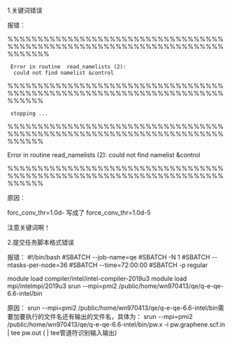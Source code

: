 1.关键词错误

报错：


%%%%%%%%%%%%%%%%%%%%%%%%%%%%%%%%%%%%%%%%%%%%%%%%%%%%%%%%%%%%%%%%%%%%%%%%%%%%%%%
     
     Error in routine  read_namelists (2):
      could not find namelist &control
      
 %%%%%%%%%%%%%%%%%%%%%%%%%%%%%%%%%%%%%%%%%%%%%%%%%%%%%%%%%%%%%%%%%%%%%%%%%%%%%%


     stopping ...

 %%%%%%%%%%%%%%%%%%%%%%%%%%%%%%%%%%%%%%%%%%%%%%%%%%%%%%%%%%%%%%%%%%%%%%%%%%%%%%
   
   Error in routine  read_namelists (2):
    could not find namelist &control
      
 %%%%%%%%%%%%%%%%%%%%%%%%%%%%%%%%%%%%%%%%%%%%%%%%%%%%%%%%%%%%%%%%%%%%%%%%%%%%%%
 
 原因：
 
 forc_conv_thr=1.0d-
 写成了 
 force_conv_thr=1.0d-5
 
 注意关键词啊！
 
 2.提交任务脚本格式错误
 
 报错：
 #!/bin/bash
#SBATCH --job-name=qe
#SBATCH -N 1
#SBATCH --ntasks-per-node=36
#SBATCH --time=72:00:00
#SBATCH -p regular

module load compiler/intel/intel-compiler-2019u3
module load mpi/intelmpi/2019u3
srun --mpi=pmi2 /public/home/wn970413/qe/q-e-qe-6.6-intel/bin
 
 原因：
 srun --mpi=pmi2 /public/home/wn970413/qe/q-e-qe-6.6-intel/bin需要加要执行的文件名还有输出的文件名，具体为：
 srun --mpi=pmi2 /public/home/wn970413/qe/q-e-qe-6.6-intel/bin/pw.x  -i pw.graphene.scf.in | tee pw.out ( | tee管道符识别输入输出)
